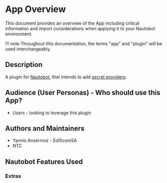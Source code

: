 # App Overview

This document provides an overview of the App including critical information and import considerations when applying it to your Nautobot environment.

!!! note
    Throughout this documentation, the terms "app" and "plugin" will be used interchangeably.

## Description

A plugin for [Nautobot](https://github.com/nautobot/nautobot), that intends to add [secret providers](https://docs.nautobot.com/projects/core/en/latest/development/apps/api/platform-features/secrets-providers/).

## Audience (User Personas) - Who should use this App?

* Users - looking to leverage this plugin

## Authors and Maintainers

* Yannis Ansermoz - EdificomSA
* NTC

## Nautobot Features Used

### Extras

